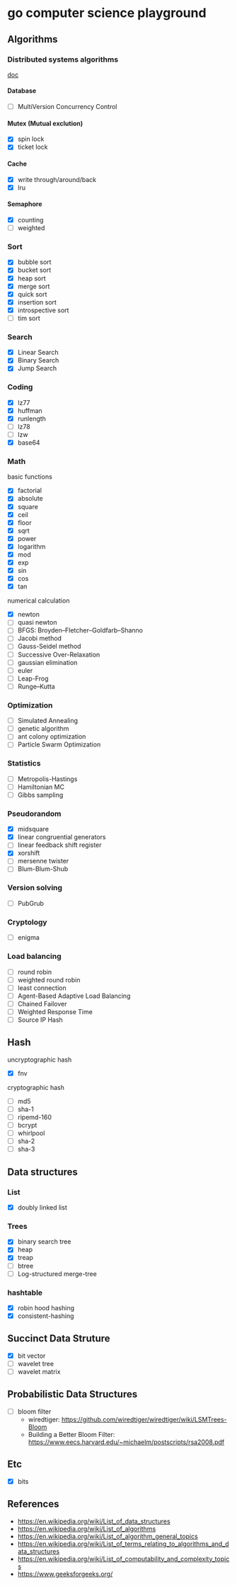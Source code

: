 # go computer science playground

## Algorithms
### Distributed systems algorithms

[doc](./pkg/distributed)

#### Database

- [ ] MultiVersion Concurrency Control

#### Mutex (Mutual exclution)
- [x] spin lock
- [x] ticket lock

#### Cache
- [x] write through/around/back
- [x] lru

#### Semaphore
- [x] counting
- [ ] weighted

### Sort
- [x] bubble sort
- [x] bucket sort
- [x] heap sort
- [x] merge sort
- [x] quick sort
- [x] insertion sort
- [x] introspective sort
- [ ] tim sort

### Search
- [x] Linear Search
- [x] Binary Search
- [x] Jump Search

### Coding
- [x] lz77
- [x] huffman
- [x] runlength
- [ ] lz78
- [ ] lzw
- [x] base64

### Math

basic functions
- [x] factorial
- [x] absolute
- [x] square
- [x] ceil
- [x] floor
- [x] sqrt
- [x] power
- [x] logarithm
- [x] mod
- [x] exp
- [x] sin
- [x] cos
- [x] tan

numerical calculation
- [x] newton
- [ ] quasi newton
- [ ] BFGS: Broyden–Fletcher–Goldfarb–Shanno
- [ ] Jacobi method
- [ ] Gauss-Seidel method
- [ ] Successive Over-Relaxation
- [ ] gaussian elimination
- [ ] euler
- [ ] Leap-Frog
- [ ] Runge–Kutta

### Optimization
- [ ] Simulated Annealing
- [ ] genetic algorithm
- [ ] ant colony optimization
- [ ] Particle Swarm Optimization

### Statistics
- [ ] Metropolis-Hastings
- [ ] Hamiltonian MC
- [ ] Gibbs sampling

### Pseudorandom
- [x] midsquare
- [x] linear congruential generators
- [ ] linear feedback shift register
- [x] xorshift
- [ ] mersenne twister
- [ ] Blum-Blum-Shub

### Version solving
- [ ] PubGrub

### Cryptology
- [ ] enigma

### Load balancing
- [ ] round robin
- [ ] weighted round robin
- [ ] least connection
- [ ] Agent-Based Adaptive Load Balancing
- [ ] Chained Failover
- [ ] Weighted Response Time
- [ ] Source IP Hash

## Hash

uncryptographic hash
- [x] fnv

cryptographic hash
- [ ] md5
- [ ] sha-1
- [ ] ripemd-160
- [ ] bcrypt
- [ ] whirlpool
- [ ] sha-2
- [ ] sha-3

## Data structures

### List
- [x] doubly linked list

### Trees
- [x] binary search tree
- [x] heap
- [x] treap
- [ ] btree
- [ ] Log-structured merge-tree

### hashtable
- [x] robin hood hashing
- [x] consistent-hashing

## Succinct Data Struture
- [x] bit vector
- [ ] wavelet tree
- [ ] wavelet matrix 

## Probabilistic Data Structures
- [ ] bloom filter
  - wiredtiger: https://github.com/wiredtiger/wiredtiger/wiki/LSMTrees-Bloom
  - Building a Better Bloom Filter: https://www.eecs.harvard.edu/~michaelm/postscripts/rsa2008.pdf

## Etc
- [x] bits

## References
- https://en.wikipedia.org/wiki/List_of_data_structures
- https://en.wikipedia.org/wiki/List_of_algorithms
- https://en.wikipedia.org/wiki/List_of_algorithm_general_topics
- https://en.wikipedia.org/wiki/List_of_terms_relating_to_algorithms_and_data_structures
- https://en.wikipedia.org/wiki/List_of_computability_and_complexity_topics
- https://www.geeksforgeeks.org/
